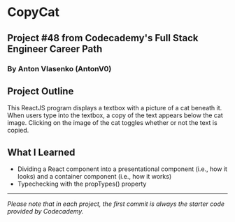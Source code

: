 # CopyCat
## Project #48 from Codecademy's Full Stack Engineer Career Path
### By Anton Vlasenko (AntonV0)  
## Project Outline
This ReactJS program displays a textbox with a picture of a cat beneath it. When users type into the textbox, a copy of the text appears below the cat image. Clicking on the image of the cat toggles whether or not the text is copied.
## What I Learned
  - Dividing a React component into a presentational component (i.e., how it looks) and a container component (i.e., how it works)
  - Typechecking with the propTypes() property
***
*Please note that in each project, the first commit is always the starter code provided by Codecademy.*
